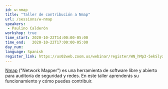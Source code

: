 ```yaml
---
id: w-nmap
title: "Taller de contribución a Nmap"
url: /sessions/w-nmap
speakers:
 - Paulino Calderón
workshop: true
time_start: 2020-10-22T14:00:00-05:00
time_end:   2020-10-22T17:00:00-05:00
day_num: 
language: Spanish
register_link: https://us02web.zoom.us/webinar/register/WN_hMp3-5ekSlyx8dhGYikxXw
---
```


[Nmap](https://nmap.org) ("Network Mapper") es una herramienta de software libre y abierto para auditoría de seguridad y redes. En este taller aprenderás su funcionamiento y cómo puedes contribuir.
